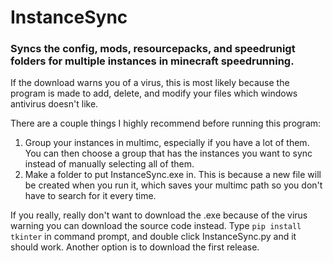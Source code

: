 # InstanceSync
### Syncs the config, mods, resourcepacks, and speedrunigt folders for multiple instances in minecraft speedrunning.


If the download warns you of a virus, this is most likely because the program is made to add, delete, and modify your files which windows antivirus doesn't like.


There are a couple things I highly recommend before running this program:
1. Group your instances in multimc, especially if you have a lot of them. You can then choose a group that has the instances you want to sync instead of manually selecting all of them.
2. Make a folder to put InstanceSync.exe in. This is because a new file will be created when you run it, which saves your multimc path so you don't have to search for it every time.


If you really, really don't want to download the .exe because of the virus warning you can download the source code instead. Type `pip install tkinter` in command prompt, and double click InstanceSync.py and it should work. Another option is to download the first release.
